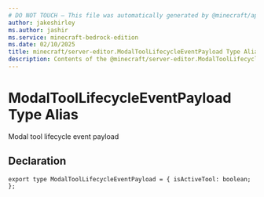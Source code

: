 ```yaml
---
# DO NOT TOUCH — This file was automatically generated by @minecraft/api-docs-generator, to report problems file an issue at https://github.com/Mojang/minecraft-scripting-libraries
author: jakeshirley
ms.author: jashir
ms.service: minecraft-bedrock-edition
ms.date: 02/10/2025
title: minecraft/server-editor.ModalToolLifecycleEventPayload Type Alias
description: Contents of the @minecraft/server-editor.ModalToolLifecycleEventPayload type alias.
---
```

# ModalToolLifecycleEventPayload Type Alias

Modal tool lifecycle event payload

## Declaration
`export type ModalToolLifecycleEventPayload = {
    isActiveTool: boolean;
};`
